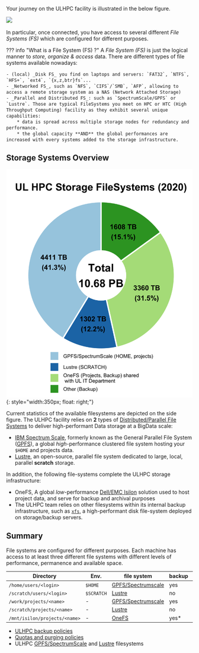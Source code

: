 Your journey on the ULHPC facility is illustrated in the below figure.

![](/images/ULHPC-simplified-workflow-overview.png)

In particular, once connected, you have access to several different _File Systems (FS)_ which are configured for different purposes.

??? info "What is a File System (FS) ?"
    A _File System (FS)_ is just the logical manner to _store, organize & access_ data.
    There are different types of file systems available nowadays:

    - (local) _Disk FS_ you find on laptops and servers: `FAT32`, `NTFS`, `HFS+`, `ext4`, `{x,z,btr}fs`...
    - _Networked FS_, such as `NFS`, `CIFS`/`SMB`, `AFP`, allowing to access a remote storage system as a NAS (Network Attached Storage)
    - _Parallel and Distributed FS_: such as `SpectrumScale/GPFS` or `Lustre`. Those are typical FileSystems you meet on HPC or HTC (High Throughput Computing) facility as they exhibit several unique capabilities:
        * data is spread across multiple storage nodes for redundancy and performance.
        * the global capacity **AND** the global performances are increased with every systems added to the storage infrastructure.

## Storage Systems Overview

![](../images/plots/plot_piechart_storage_fs_2020.png){: style="width:350px; float: right;"}

Current statistics of the available filesystems are depicted on the side figure.
The ULHPC facility relies on **2** types of [Distributed/Parallel File Systems](https://en.wikipedia.org/wiki/Clustered_file_system) to deliver high-performant Data storage at a BigData scale:

* [IBM Spectrum Scale](gpfs.md), formerly known as the General Parallel File System ([GPFS](gpfs.md)), a global _high_-performance clustered file system hosting your `$HOME` and projects data.
* [Lustre](lustre.md), an open-source, parallel file system dedicated to large, local, parallel **scratch** storage.

In addition, the following file-systems complete the ULHPC storage infrastructure:

* OneFS, A global _low_-performance [Dell/EMC Isilon](https://www.dellemc.com/en-us/collaterals/unauth/data-sheets/products/storage/h10717-isilon-onefs-ds.pdf) solution used to host project data, and serve for backup and archival purposes
* The ULHPC team relies on other filesystems within its internal backup infrastructure, such as [`xfs`](https://en.wikipedia.org/wiki/XFS), a high-performant disk file-system deployed on storage/backup servers.

## Summary

File systems are configured for different purposes.
Each machine has access to at least three different file systems with different levels of performance, permanence and available space.

| Directory                     | Env.       | file system                   | backup | purging |
|-------------------------------|------------|-------------------------------|--------|---------|
| `/home/users/<login>`         | `$HOME`    | [GPFS/Spectrumscale](gpfs.md) | yes    | no      |
| `/scratch/users/<login>`      | `$SCRATCH` | [Lustre](lustre.md)           | no     | yes     |
| `/work/projects/<name>`       | -          | [GPFS/Spectrumscale](gpfs.md) | yes    | no      |
| `/scratch/projects/<name>`    | -          | [Lustre](lustre.md)           | no     | yes     |
| `/mnt/isilon/projects/<name>` | -          | [OneFS](isilon.md)            | yes*   | no      |

* [ULHPC backup policies](../data/backups.md)
* [Quotas and purging policies](quotas.md)
* ULHPC [GPFS/SpectrumScale](gpfs.md) and [Lustre](lustre.md) filesystems
